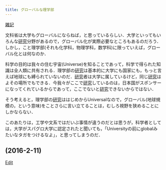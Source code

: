 ```yaml
---
title: グローバルな理学部
---
```

[雑記](/雑記)

文科省は大学もグローバルにならねば，と思っているらしい．大学といってもいろんな[研究](/研究)分野があるので，グローバル化が実際必要なところもあるのだろう．しかし，こと理学部(それも化学科，物理学科，数学科)に限っていえば，グローバル化とは何なのか．



科学の目的は我々の住む宇宙(Universe)を知ることであって，科学で得られた知識は全人類に共有される．理学部の[研究](/研究)は基本的に大学にも国家にも，もっと言えば地球にも縛られていないのだ．[研究](/研究)者は大学に属しているけど，同じ[研究](/研究)はよその場所でもできる．今我々がここで[研究](/研究)しているのは，日本国がスポンサーになってくれているからであって，ここでないと[研究](/研究)できないからではない．



そう考えると，理学部の[研究](/研究)ははじめからUniversalなので，グローバル(地球規模の，という意味)をことさらに言い立てることは，むしろ視野を狭めることにしかならない．



このあたりは，工学や文系ではだいぶ事情が違うのだとは思うが，科学者としては，大学がスパグロ大学に認定されたと聞いても，「Universityの前にglobalみたいなタガをつけるなよ」，と思ってしまうのだ．



(2016-2-11)
----

[Edit](https://github.com/vitroid/vitroid.github.io/edit/master/MD/グローバルな理学部.md)

